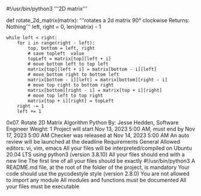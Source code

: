 #!/usr/bin/python3
'''2D matrix'''


def rotate_2d_matrix(matrix):
    '''rotates a 2d matrix 90° clockwise
    Returns: Nothing'''
    left, right = 0, len(matrix) - 1

    while left < right:
        for i in range(right - left):
            top, bottom = left, right
            # save topleft  value
            topLeft = matrix[top][left + i]
            # move bottom left to top left
            matrix[top][left + i] = matrix[bottom - i][left]
            # move bottom right to bottom left
            matrix[bottom - i][left] = matrix[bottom][right - i]
            # move top right to bottom right
            matrix[bottom][right - i] = matrix[top + i][right]
            # move top left to top right
            matrix[top + i][right] = topLeft
        right -= 1
        left += 1



0x07. Rotate 2D Matrix
Algorithm
Python
 By: Jesse Hedden, Software Engineer
 Weight: 1
 Project will start Nov 13, 2023 5:00 AM, must end by Nov 17, 2023 5:00 AM
 Checker was released at Nov 14, 2023 5:00 AM
 An auto review will be launched at the deadline
Requirements
General
Allowed editors: vi, vim, emacs
All your files will be interpreted/compiled on Ubuntu 20.04 LTS using python3 (version 3.8.10)
All your files should end with a new line
The first line of all your files should be exactly #!/usr/bin/python3
A README.md file, at the root of the folder of the project, is mandatory
Your code should use the pycodestyle style (version 2.8.0)
You are not allowed to import any module
All modules and functions must be documented
All your files must be executable
